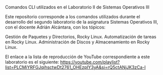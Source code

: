 Comandos CLI utilizados en el Laboratorio II de Sistemas Operativos III

Este repositorio corresponde a los comandos utilizados durante el desarrollo del segundo laboratorio de la asignatura Sistemas Operativos III, con el docente Adrián Alcántara, con los tópicos:

Gestión de Paquetes y Directorios, Rocky Linux.
Automatización de tareas en Rocky Linux.
Administración de Discos y Almacenamiento en Rocky Linux.

El enlace a la lista de reproducción de YouTube correspondiente a este laboratorio es el siguiente:
https://youtube.com/playlist?list=PLCMiYRFGJqihsctwDt2761_OHEzpIY3yA&si=rQ5ctANjJK3zCa-I
